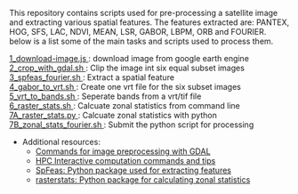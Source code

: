 This repository contains scripts used for pre-processing a satellite image and extracting various spatial features.
The features extracted are: PANTEX, HOG, SFS, LAC, NDVI, MEAN, LSR, GABOR, LBPM, ORB and FOURIER. below is a list some of the main tasks and scripts used to process them.


<a href="https://github.com/adbeda/summer-research-2018/blob/master/1_download-image.js"> 1_download-image.js </a>: download image from google earth engine </br>
<a href="https://github.com/adbeda/summer-research-2018/blob/master/2_crop_with_gdal.sh"> 2_crop_with_gdal.sh </a>: Clip the image int six equal subset images </br>
<a href="https://github.com/adbeda/summer-research-2018/blob/master/3_spfeas_fourier.sh"> 3_spfeas_fourier.sh </a>: Extract a spatial feature </br>
<a href="https://github.com/adbeda/summer-research-2018/blob/master/4_gabor_to_vrt.sh"> 4_gabor_to_vrt.sh </a>: Create one vrt file for the six subset images </br>
<a href="https://github.com/adbeda/summer-research-2018/blob/master/5_vrt_to_bands.sh"> 5_vrt_to_bands.sh </a>: Seperate bands from a vrt/tif file </br>
<a href="https://github.com/adbeda/summer-research-2018/blob/master/6_raster_stats.sh"> 6_raster_stats.sh </a>: Calcuate zonal statistics from command line </br>
<a href="https://github.com/adbeda/summer-research-2018/blob/master/7A_raster_stats.py"> 7A_raster_stats.py </a>: Calcuate zonal statistics with python </br> 
<a href="https://github.com/adbeda/summer-research-2018/blob/master/7B_zonal_stats_fourier.sh"> 7B_zonal_stats_fourier.sh </a>: Submit the python script for processing </br> 


- Additional resources: 
   - <a href="https://github.com/adbedada/How-tos/blob/master/gdal-commands.md">Commands for image preprocessing with GDAL</a>
   - <a href="https://github.com/adbedada/How-tos/blob/master/lunix-interractive.md"> HPC Interactive computation commands and tips</a>
   - <a href="https://github.com/jgrss/spfeas">SpFeas: Python package used for extracting features <a/> </br>
   - <a href="https://github.com/perrygeo/python-rasterstats">rasterstats: Python package for calculating zonal statistics</a>
